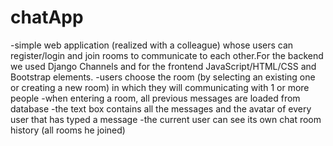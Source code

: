 # chatApp
-simple web application (realized with a colleague) whose
users can register/login and join rooms to communicate to each
other.For the backend we used Django Channels and for the frontend 
JavaScript/HTML/CSS and Bootstrap elements.
-users choose the room (by selecting an existing one or creating a new room) in which they will communicating with 1 or more people 
-when entering a room, all previous messages are loaded from database
-the text box contains all the messages and the avatar of every user that has typed a message
-the current user can see its own chat room history (all rooms he joined)
